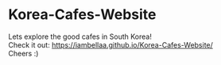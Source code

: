 # Korea-Cafes-Website
Lets explore the good cafes in South Korea!
<br>Check it out: https://iambellaa.github.io/Korea-Cafes-Website/</br>
Cheers :)
